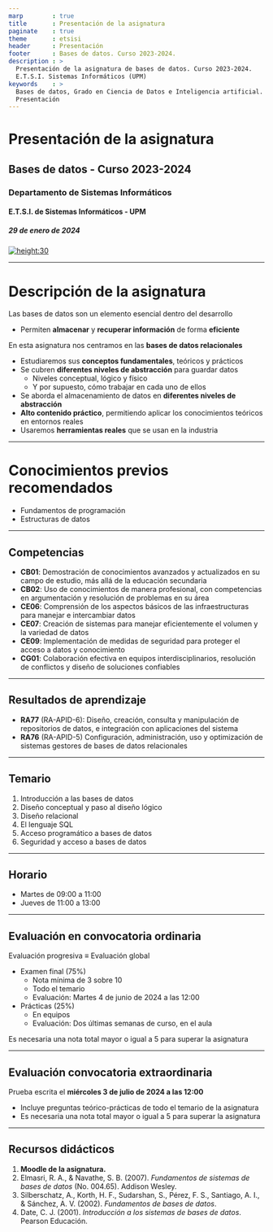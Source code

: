 ```yaml
---
marp        : true
title       : Presentación de la asignatura
paginate    : true
theme       : etsisi
header      : Presentación
footer      : Bases de datos. Curso 2023-2024.
description : >
  Presentación de la asignatura de bases de datos. Curso 2023-2024.
  E.T.S.I. Sistemas Informáticos (UPM)
keywords    : >
  Bases de datos, Grado en Ciencia de Datos e Inteligencia artificial.
  Presentación
---
```


<!-- _class: titlepage -->

# Presentación de la asignatura

## Bases de datos - Curso 2023-2024

### Departamento de Sistemas Informáticos

#### E.T.S.I. de Sistemas Informáticos - UPM

##### 29 de enero de 2024

[![height:30](https://mirrors.creativecommons.org/presskit/buttons/80x15/svg/by-nc-sa.svg)](https://creativecommons.org/licenses/by-nc-sa/4.0/)

---

# Descripción de la asignatura

Las bases de datos son un elemento esencial dentro del desarrollo

- Permiten **almacenar** y **recuperar información** de forma **eficiente**

En esta asignatura nos centramos en las **bases de datos relacionales**

- Estudiaremos sus **conceptos fundamentales**, teóricos y prácticos
- Se cubren **diferentes niveles de abstracción** para guardar datos
  - Niveles conceptual, lógico y físico
  - Y por supuesto, cómo trabajar en cada uno de ellos
- Se aborda el almacenamiento de datos en **diferentes niveles de abstracción**
- **Alto contenido práctico**, permitiendo aplicar los conocimientos teóricos en entornos reales
- Usaremos **herramientas reales** que se usan en la industria

---

# Conocimientos previos recomendados

- Fundamentos de programación
- Estructuras de datos

---

## Competencias

- **CB01**: Demostración de conocimientos avanzados y actualizados en su campo de estudio, más allá de la educación secundaria
- **CB02**: Uso de conocimientos de manera profesional, con competencias en argumentación y resolución de problemas en su área
- **CE06**: Comprensión de los aspectos básicos de las infraestructuras para manejar e intercambiar datos
- **CE07**: Creación de sistemas para manejar eficientemente el volumen y la variedad de datos
- **CE09**: Implementación de medidas de seguridad para proteger el acceso a datos y conocimiento
- **CG01**: Colaboración efectiva en equipos interdisciplinarios, resolución de conflictos y diseño de soluciones confiables

---

## Resultados de aprendizaje

- **RA77** (RA-APID-6): Diseño, creación, consulta y manipulación de repositorios de datos, e integración con
aplicaciones del sistema
- **RA76** (RA-APID-5) Configuración, administración, uso y optimización de sistemas gestores de bases de datos
relacionales

---

## Temario

1. Introducción a las bases de datos
2. Diseño conceptual y paso al diseño lógico
3. Diseño relacional
4. El lenguaje SQL
5. Acceso programático a bases de datos
6. Seguridad y acceso a bases de datos

---

## Horario

- Martes de 09:00 a 11:00
- Jueves de 11:00 a 13:00

---

## Evaluación en convocatoria ordinaria

Evaluación progresiva $\equiv$ Evaluación global

- Examen final (75%)
  - Nota mínima de 3 sobre 10
  - Todo el temario
  - Evaluación: Martes 4 de junio de 2024 a las 12:00
- Prácticas (25%)
  - En equipos
  - Evaluación: Dos últimas semanas de curso, en el aula

Es necesaria una nota total mayor o igual a 5 para superar la asignatura

---

## Evaluación convocatoria extraordinaria

Prueba escrita el **miércoles 3 de julio de 2024 a las 12:00**

- Incluye preguntas teórico-prácticas de todo el temario de la asignatura
- Es necesaria una nota total mayor o igual a 5 para superar la asignatura

---

## Recursos didácticos

1. **Moodle de la asignatura.**
2. Elmasri, R. A., & Navathe, S. B. (2007). *Fundamentos de sistemas de bases de datos* (No. 004.65). Addison Wesley.
3. Silberschatz, A., Korth, H. F., Sudarshan, S., Pérez, F. S., Santiago, A. I., & Sánchez, A. V. (2002). *Fundamentos de bases de datos*.
4. Date, C. J. (2001). *Introducción a los sistemas de bases de datos*. Pearson Educación.
